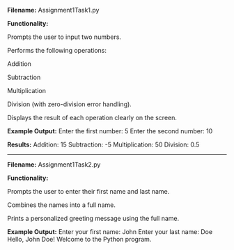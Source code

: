 **Filename:** Assignment1Task1.py

**Functionality:**

Prompts the user to input two numbers.

Performs the following operations:

Addition

Subtraction

Multiplication

Division (with zero-division error handling).

Displays the result of each operation clearly on the screen.

**Example Output:**
Enter the first number: 5
Enter the second number: 10

**Results:**
Addition: 15
Subtraction: -5
Multiplication: 50
Division: 0.5
***********************************************************************************
**Filename:** Assignment1Task2.py

**Functionality:**

Prompts the user to enter their first name and last name.

Combines the names into a full name.

Prints a personalized greeting message using the full name.

**Example Output:**
Enter your first name: John
Enter your last name: Doe
Hello, John Doe! Welcome to the Python program.
